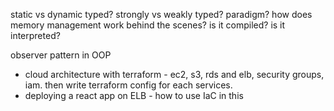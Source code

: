 static vs dynamic typed?
strongly vs weakly typed?
paradigm?
how does memory management work behind the scenes?
is it compiled? is it interpreted?


observer pattern in OOP


- cloud architecture with terraform - ec2, s3, rds and elb, security groups, iam. then write terraform config for each services.
- deploying a react app on ELB - how to use IaC in this